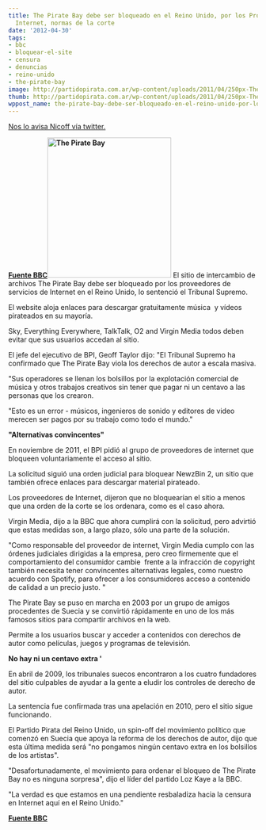 ```yaml
---
title: The Pirate Bay debe ser bloqueado en el Reino Unido, por los Proveedores de
  Internet, normas de la corte
date: '2012-04-30'
tags:
- bbc
- bloquear-el-site
- censura
- denuncias
- reino-unido
- the-pirate-bay
image: http://partidopirata.com.ar/wp-content/uploads/2011/04/250px-The_Pirate_Bay_logo.svg_.png
thumb: http://partidopirata.com.ar/wp-content/uploads/2011/04/250px-The_Pirate_Bay_logo.svg_-150x150.png
wppost_name: the-pirate-bay-debe-ser-bloqueado-en-el-reino-unido-por-los-proveedores-de-innternet-normas-de-la-corte
---
```


<a href="https://twitter.com/#!/nicoffff" target="_blank">Nos lo avisa Nicoff vía twitter.</a>

<strong><a href="http://www.bbc.com/news/technology-17894176#TWEET134932" target="_blank">Fuente BBC</a><a href="http://partidopirata.com.ar/wp-content/uploads/2011/04/250px-The_Pirate_Bay_logo.svg_.png"><img class="alignright size-full wp-image-729" title="Logo de The Pirate Bay" src="http://partidopirata.com.ar/wp-content/uploads/2011/04/250px-The_Pirate_Bay_logo.svg_.png" alt="The Pirate Bay" width="250" height="283" /></a></strong>
El sitio de intercambio de archivos The Pirate Bay debe ser bloqueado por los proveedores de servicios de Internet en el Reino Unido, lo sentenció el Tribunal Supremo.

El website aloja enlaces para descargar gratuitamente música  y vídeos pirateados en su mayoría.

Sky, Everything Everywhere, TalkTalk, O2 and Virgin Media todos deben evitar que sus usuarios accedan al sitio.

El jefe del ejecutivo de BPI, Geoff Taylor dijo: "El Tribunal Supremo ha confirmado que The Pirate Bay viola los derechos de autor a escala masiva.

"Sus operadores se llenan los bolsillos por la explotación comercial de música y otros trabajos creativos sin tener que pagar ni un centavo a las personas que los crearon.

"Esto es un error - músicos, ingenieros de sonido y editores de video merecen ser pagos por su trabajo como todo el mundo."

<strong>"Alternativas convincentes"</strong>

En noviembre de 2011, el BPI pidió al grupo de proveedores de internet que  bloqueen voluntariamente el acceso al sitio.

La solicitud siguió una orden judicial para bloquear NewzBin 2, un sitio que también ofrece enlaces para descargar material pirateado.

Los proveedores de Internet, dijeron que no bloquearían el sitio a menos que una orden de la corte se los ordenara, como es el caso ahora.

Virgin Media, dijo a la BBC que ahora cumplirá con la solicitud, pero advirtió que estas medidas son, a largo plazo, sólo una parte de la solución.

"Como responsable del proveedor de internet, Virgin Media cumplo con las órdenes judiciales dirigidas a la empresa, pero creo firmemente que el comportamiento del consumidor cambie  frente a la infracción de copyright también necesita tener convincentes alternativas legales, como nuestro acuerdo con Spotify, para ofrecer a los consumidores acceso a contenido de calidad a un precio justo. "

The Pirate Bay se puso en marcha en 2003 por un grupo de amigos procedentes de Suecia y se convirtió rápidamente en uno de los más famosos sitios para compartir archivos en la web.

Permite a los usuarios buscar y acceder a contenidos con derechos de autor como películas, juegos y programas de televisión.

<strong>No hay ni un centavo extra '</strong>

En abril de 2009, los tribunales suecos encontraron a los cuatro fundadores del sitio culpables de ayudar a la gente a eludir los controles de derecho de autor.

La sentencia fue confirmada tras una apelación en 2010, pero el sitio sigue funcionando.

El Partido Pirata del Reino Unido, un spin-off del movimiento político que comenzó en Suecia que apoya la reforma de los derechos de autor, dijo que esta última medida será "no pongamos ningún centavo extra en los bolsillos de los artistas".

"Desafortunadamente, el movimiento para ordenar el bloqueo de The Pirate Bay no es ninguna sorpresa", dijo el líder del partido Loz Kaye a la BBC.

"La verdad es que estamos en una pendiente resbaladiza hacia la censura en Internet aquí en el Reino Unido."

<strong><a href="http://www.bbc.com/news/technology-17894176#TWEET134932" target="_blank">Fuente BBC</a></strong>

&nbsp;
